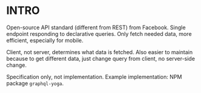# INTRO

Open-source API standard (different from REST) from Facebook. Single endpoint responding to declarative queries. Only fetch needed data, more efficient, especially for mobile.

Client, not server, determines what data is fetched. Also easier to maintain because to get different data, just change query from client, no server-side change.

Specification only, not implementation. Example implementation: NPM package `graphql-yoga`.
